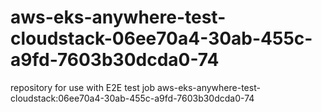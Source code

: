# aws-eks-anywhere-test-cloudstack-06ee70a4-30ab-455c-a9fd-7603b30dcda0-74
repository for use with E2E test job aws-eks-anywhere-test-cloudstack:06ee70a4-30ab-455c-a9fd-7603b30dcda0-74
